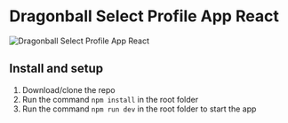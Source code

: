 # Dragonball Select Profile App React

![Dragonball Select Profile App React](https://res.cloudinary.com/d74fh3kw/image/upload/v1582567557/dbz_character_menu_o4kfbo.jpg 'Dragonball Select Profile App React')

## Install and setup

1. Download/clone the repo
2. Run the command `npm install` in the root folder
3. Run the command `npm run dev` in the root folder to start the app
